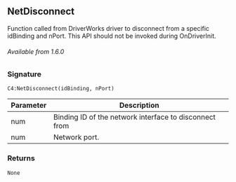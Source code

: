 ## NetDisconnect

Function called from DriverWorks driver to disconnect from a specific idBinding and nPort. This API should not be invoked during OnDriverInit.

###### Available from 1.6.0


### Signature

`C4:NetDisconnect(idBinding, nPort)`


| Parameter | Description |
| --- | --- |
| num | Binding ID of the network interface to disconnect from |
| num | Network port. |


### Returns

`None`